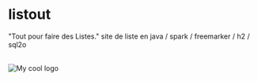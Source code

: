 # listout
"Tout pour faire des Listes."
site de liste en java / spark / freemarker / h2 / sql2o

</br>
<img src="/src/main/ressource/image/todoliste.jpg" alt="My cool logo"/>
</br>

